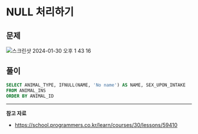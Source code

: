 # NULL 처리하기

## 문제

![스크린샷 2024-01-30 오후 1 43 16](https://github.com/Heo-y-y/development-blog/assets/112863029/5911798f-4d66-4ba4-b3a2-5407aac734f4)

## 풀이

```sql
SELECT ANIMAL_TYPE, IFNULL(NAME, 'No name') AS NAME, SEX_UPON_INTAKE 
FROM ANIMAL_INS
ORDER BY ANIMAL_ID
```

---

**참고 자료**

- <https://school.programmers.co.kr/learn/courses/30/lessons/59410>

